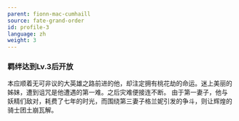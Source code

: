 ```yaml
---
parent: fionn-mac-cumhaill
source: fate-grand-order
id: profile-3
language: zh
weight: 3
---
```


### 羁绊达到Lv.3后开放

本应顺着无可非议的大英雄之路前进的他，却注定拥有桃花劫的命运。迷上美丽的姊妹，遭到诅咒是他遭遇的第一难。之后灾难便接连不断。
由于第一妻子，他与妖精们敌对，耗费了七年的时光，而围绕第三妻子格兰妮引发的争斗，则让辉煌的骑士团土崩瓦解。
